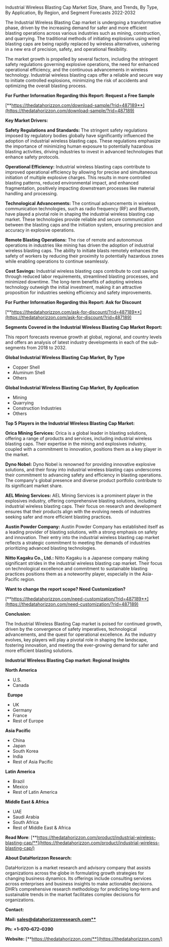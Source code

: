 ﻿Industrial Wireless Blasting Cap Market Size, Share, and Trends, By Type, By Application, By Region, and Segment Forecasts 2022-2032

The Industrial Wireless Blasting Cap market is undergoing a transformative phase, driven by the increasing demand for safer and more efficient blasting operations across various industries such as mining, construction, and quarrying. The traditional methods of initiating explosions using wired blasting caps are being rapidly replaced by wireless alternatives, ushering in a new era of precision, safety, and operational flexibility.

The market growth is propelled by several factors, including the stringent safety regulations governing explosive operations, the need for enhanced operational efficiency, and the continuous advancements in wireless technology. Industrial wireless blasting caps offer a reliable and secure way to initiate controlled explosions, minimizing the risk of accidents and optimizing the overall blasting process.

**For Further Information Regarding this Report: Request a Free Sample**	

[**https://thedatahorizzon.com/download-sample/?rid=487189**](https://thedatahorizzon.com/download-sample/?rid=487189)

**Key Market Drivers:**

**Safety Regulations and Standards:** The stringent safety regulations imposed by regulatory bodies globally have significantly influenced the adoption of industrial wireless blasting caps. These regulations emphasize the importance of minimizing human exposure to potentially hazardous blasting activities, driving industries to invest in advanced technologies that enhance safety protocols.

**Operational Efficiency:** Industrial wireless blasting caps contribute to improved operational efficiency by allowing for precise and simultaneous initiation of multiple explosive charges. This results in more controlled blasting patterns, reduced environmental impact, and enhanced fragmentation, positively impacting downstream processes like material handling and processing.

**Technological Advancements:** The continual advancements in wireless communication technologies, such as radio frequency (RF) and Bluetooth, have played a pivotal role in shaping the industrial wireless blasting cap market. These technologies provide reliable and secure communication between the blasting caps and the initiation system, ensuring precision and accuracy in explosive operations.

**Remote Blasting Operations:** The rise of remote and autonomous operations in industries like mining has driven the adoption of industrial wireless blasting caps. The ability to initiate blasts remotely enhances the safety of workers by reducing their proximity to potentially hazardous zones while enabling operations to continue seamlessly.

**Cost Savings:** Industrial wireless blasting caps contribute to cost savings through reduced labor requirements, streamlined blasting processes, and minimized downtime. The long-term benefits of adopting wireless technology outweigh the initial investment, making it an attractive proposition for industries seeking efficiency and safety improvements.

**For Further Information Regarding this Report: Ask for Discount**	

[**https://thedatahorizzon.com/ask-for-discount/?rid=487189**](https://thedatahorizzon.com/ask-for-discount/?rid=487189)

**Segments Covered in the Industrial Wireless Blasting Cap Market Report:**

This report forecasts revenue growth at global, regional, and country levels and offers an analysis of latest industry developments in each of the sub-segments from 2018 to 2032.

**Global Industrial Wireless Blasting Cap Market, By Type**

- Copper Shell
- Aluminum Shell
- Others

**Global Industrial Wireless Blasting Cap Market, By Application**

- Mining
- Quarrying
- Construction Industries
- Others

**Top 5 Players in the Industrial Wireless Blasting Cap Market:**

**Orica Mining Services:** Orica is a global leader in blasting solutions, offering a range of products and services, including industrial wireless blasting caps. Their expertise in the mining and explosives industry, coupled with a commitment to innovation, positions them as a key player in the market.

**Dyno Nobel:** Dyno Nobel is renowned for providing innovative explosive solutions, and their foray into industrial wireless blasting caps underscores their commitment to advancing safety and efficiency in blasting operations. The company's global presence and diverse product portfolio contribute to its significant market share.

**AEL Mining Services:** AEL Mining Services is a prominent player in the explosives industry, offering comprehensive blasting solutions, including industrial wireless blasting caps. Their focus on research and development ensures that their products align with the evolving needs of industries seeking safer and more efficient blasting practices.

**Austin Powder Company:** Austin Powder Company has established itself as a leading provider of blasting solutions, with a strong emphasis on safety and innovation. Their entry into the industrial wireless blasting cap market reflects a strategic commitment to meeting the demands of industries prioritizing advanced blasting technologies.

**Nitto Kagaku Co., Ltd.:** Nitto Kagaku is a Japanese company making significant strides in the industrial wireless blasting cap market. Their focus on technological excellence and commitment to sustainable blasting practices positions them as a noteworthy player, especially in the Asia-Pacific region.

**Want to change the report scope? Need Customization?**

[**https://thedatahorizzon.com/need-customization/?rid=487189**](https://thedatahorizzon.com/need-customization/?rid=487189)

**Conclusion**:

The Industrial Wireless Blasting Cap market is poised for continued growth, driven by the convergence of safety imperatives, technological advancements, and the quest for operational excellence. As the industry evolves, key players will play a pivotal role in shaping the landscape, fostering innovation, and meeting the ever-growing demand for safer and more efficient blasting solutions.

**Industrial Wireless Blasting Cap market: Regional Insights**

**North America**

- U.S.
- Canada

` `**Europe**

- UK
- Germany
- France
- Rest of Europe

**Asia Pacific**

- China
- Japan
- South Korea
- India
- Rest of Asia Pacific

**Latin America**

- Brazil
- Mexico
- Rest of Latin America

**Middle East & Africa**

- UAE
- Saudi Arabia
- South Africa
- Rest of Middle East & Africa

**Read More**: [**https://thedatahorizzon.com/product/industrial-wireless-blasting-cap/**](https://thedatahorizzon.com/product/industrial-wireless-blasting-cap/)


**About DataHorizzon Research:**

DataHorizzon is a market research and advisory company that assists organizations across the globe in formulating growth strategies for changing business dynamics. Its offerings include consulting services across enterprises and business insights to make actionable decisions. DHR’s comprehensive research methodology for predicting long-term and sustainable trends in the market facilitates complex decisions for organizations.

**Contact:**

**Mail: [sales@datahorizzonresearch.com**](mailto:sales@datahorizzonresearch.com)**

**Ph:** **+1–970–672–0390**

**Website:** [**https://thedatahorizzon.com/**](https://thedatahorizzon.com/)

